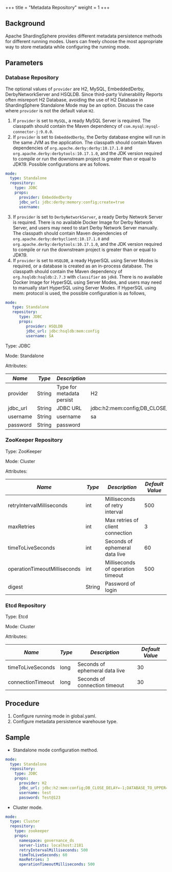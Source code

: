 +++
title = "Metadata Repository"
weight = 1
+++

## Background

Apache ShardingSphere provides different metadata persistence methods for different running modes. Users can freely choose the most appropriate way to store metadata while configuring the running mode.

## Parameters

### Database Repository

The optional values of `provider` are H2, MySQL, EmbeddedDerby, DerbyNetworkServer and HSQLDB.
Since third-party Vulnerability Reports often misreport H2 Database, avoiding the use of H2 Database in ShardingSphere Standalone Mode may be an option.
Discuss the case where `provider` is not the default value `H2`.

1. If `provider` is set to `MySQL`, a ready MySQL Server is required. The classpath should contain the Maven dependency of `com.mysql:mysql-connector-j:9.0.0`.
2. If `provider` is set to `EmbeddedDerby`, the Derby database engine will run in the same JVM as the application.
   The classpath should contain Maven dependencies of `org.apache.derby:derby:10.17.1.0` and `org.apache.derby:derbytools:10.17.1.0`, 
   and the JDK version required to compile or run the downstream project is greater than or equal to JDK19. Possible configurations are as follows.

```yaml
mode:
  type: Standalone
  repository:
    type: JDBC
    props:
      provider: EmbeddedDerby
      jdbc_url: jdbc:derby:memory:config;create=true
      username:
```

3. If `provider` is set to `DerbyNetworkServer`, a ready Derby Network Server is required.
   There is no available Docker Image for Derby Network Server, and users may need to start Derby Network Server manually.
   The classpath should contain Maven dependencies of `org.apache.derby:derbyclient:10.17.1.0` and `org.apache.derby:derbytools:10.17.1.0`, 
   and the JDK version required to compile or run the downstream project is greater than or equal to JDK19.
4. If `provider` is set to `HSQLDB`, a ready HyperSQL using Server Modes is required, or a database is created as an in-process database.
   The classpath should contain the Maven dependency of `org.hsqldb:hsqldb:2.7.3` with `classifier` as `jdk8`.
   There is no available Docker Image for HyperSQL using Server Modes, and users may need to manually start HyperSQL using Server Modes.
   If HyperSQL using mem: protocol is used, the possible configuration is as follows,

```yaml
mode:
   type: Standalone
   repository:
      type: JDBC
      props:
         provider: HSQLDB
         jdbc_url: jdbc:hsqldb:mem:config
         username: SA
```

Type: JDBC

Mode: Standalone

Attributes:

| *Name*   | *Type* | *Description*             | *Default Value*                                                         |
|----------|--------|---------------------------|-------------------------------------------------------------------------|
| provider | String | Type for metadata persist | H2                                                                      |
| jdbc_url | String | JDBC URL                  | jdbc:h2:mem:config;DB_CLOSE_DELAY=-1;DATABASE_TO_UPPER=false;MODE=MYSQL |
| username | String | username                  | sa                                                                      |
| password | String | password                  |                                                                         |

### ZooKeeper Repository

Type: ZooKeeper

Mode: Cluster

Attributes:

| *Name*                       | *Type* | *Description*                     | *Default Value* |
|------------------------------|--------|-----------------------------------|-----------------|
| retryIntervalMilliseconds    | int    | Milliseconds of retry interval    | 500             |
| maxRetries                   | int    | Max retries of client connection  | 3               |
| timeToLiveSeconds            | int    | Seconds of ephemeral data live    | 60              |
| operationTimeoutMilliseconds | int    | Milliseconds of operation timeout | 500             |
| digest                       | String | Password of login                 |                 |

### Etcd Repository

Type: Etcd

Mode: Cluster

Attributes:

| *Name*            | *Type* | *Description*                  | *Default Value* |
|-------------------|--------|--------------------------------|-----------------|
| timeToLiveSeconds | long   | Seconds of ephemeral data live | 30              |
| connectionTimeout | long   | Seconds of connection timeout  | 30              |

## Procedure

1. Configure running mode in global.yaml.
1. Configure metadata persistence warehouse type.

## Sample

- Standalone mode configuration method.

```yaml
mode:
  type: Standalone
  repository:
    type: JDBC
    props:
      provider: H2
      jdbc_url: jdbc:h2:mem:config;DB_CLOSE_DELAY=-1;DATABASE_TO_UPPER=false;MODE=MYSQL
      username: test
      password: Test@123
```

- Cluster mode.

```yaml
mode:
  type: Cluster
  repository:
    type: zookeeper
    props:
      namespace: governance_ds
      server-lists: localhost:2181
      retryIntervalMilliseconds: 500
      timeToLiveSeconds: 60
      maxRetries: 3
      operationTimeoutMilliseconds: 500
```
